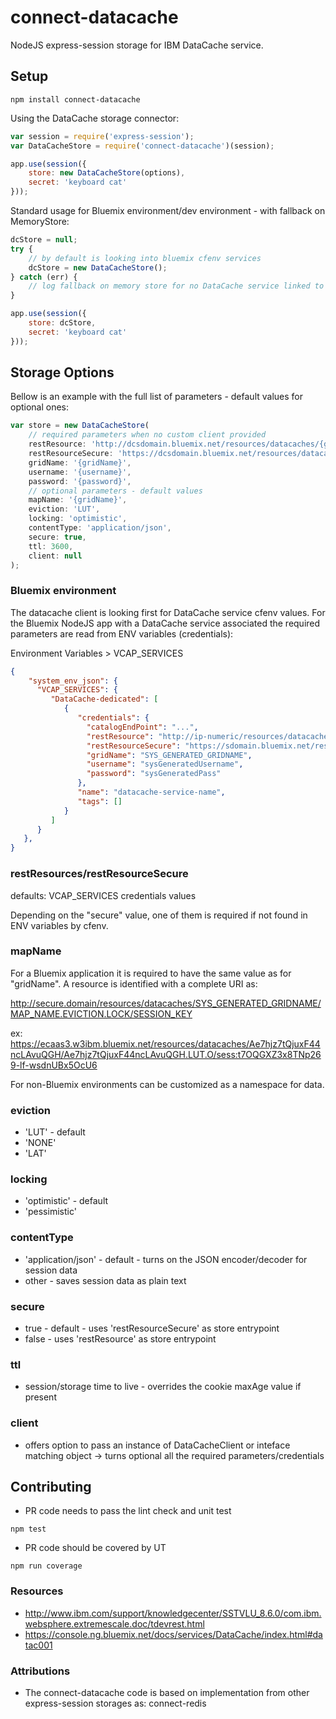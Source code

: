 # connect-datacache

NodeJS express-session storage for IBM DataCache service. 

## Setup

```
npm install connect-datacache
```

Using the DataCache storage connector:

```javascript
var session = require('express-session');
var DataCacheStore = require('connect-datacache')(session);

app.use(session({
    store: new DataCacheStore(options),
    secret: 'keyboard cat'
}));
```

Standard usage for Bluemix environment/dev environment - with fallback on MemoryStore:

```javascript
dcStore = null;
try { 
    // by default is looking into bluemix cfenv services
    dcStore = new DataCacheStore();
} catch (err) {
    // log fallback on memory store for no DataCache service linked to app
}

app.use(session({
    store: dcStore,
    secret: 'keyboard cat'
}));
```

## Storage Options

Bellow is an example with the full list of parameters - default values for optional ones:

```javascript
var store = new DataCacheStore(
    // required parameters when no custom client provided
    restResource: 'http://dcsdomain.bluemix.net/resources/datacaches/{gridName}',
    restResourceSecure: 'https://dcsdomain.bluemix.net/resources/datacaches/{gridName}',
    gridName: '{gridName}',
    username: '{username}',
    password: '{password}',
    // optional parameters - default values
    mapName: '{gridName}',
    eviction: 'LUT',
    locking: 'optimistic',
    contentType: 'application/json',
    secure: true,
    ttl: 3600,
    client: null
);

```

### Bluemix environment

The datacache client is looking first for DataCache service cfenv values. For the Bluemix NodeJS app with a DataCache service associated the required parameters are read from ENV variables (credentials): 

Environment Variables > VCAP_SERVICES

```json
{
    "system_env_json": {
      "VCAP_SERVICES": {
         "DataCache-dedicated": [
            {
               "credentials": {
                 "catalogEndPoint": "...",
                 "restResource": "http://ip-numeric/resources/datacaches/SYS_GENERATED_GRIDNAME",
                 "restResourceSecure": "https://sdomain.bluemix.net/resources/datacaches/SYS_GENERATED_GRIDNAME",
                 "gridName": "SYS_GENERATED_GRIDNAME",
                 "username": "sysGeneratedUsername",
                 "password": "sysGeneratedPass"
               },
               "name": "datacache-service-name",
               "tags": []
            }
         ]
      }
   },
}
```

### restResources/restResourceSecure
defaults: VCAP_SERVICES credentials values

Depending on the "secure" value, one of them is required if not found in ENV variables by cfenv.


### mapName
For a Bluemix application it is required to have the same value as for "gridName". A resource is identified with a complete URI as:

http://secure.domain/resources/datacaches/SYS_GENERATED_GRIDNAME/MAP_NAME.EVICTION.LOCK/SESSION_KEY

ex:
https://ecaas3.w3ibm.bluemix.net/resources/datacaches/Ae7hjz7tQjuxF44ncLAvuQGH/Ae7hjz7tQjuxF44ncLAvuQGH.LUT.O/sess:t7OQGXZ3x8TNp269-lf-wsdnUBx5OcU6

For non-Bluemix environments can be customized as a namespace for data.

### eviction
- 'LUT' - default
- 'NONE'
- 'LAT'

### locking
- 'optimistic' - default
- 'pessimistic'

### contentType
- 'application/json' - default - turns on the JSON encoder/decoder for session data
- other - saves session data as plain text

### secure
- true - default - uses 'restResourceSecure' as store entrypoint
- false  - uses 'restResource' as store entrypoint

### ttl
- session/storage time to live - overrides the cookie maxAge value if present

### client
- offers option to pass an instance of DataCacheClient or inteface matching object -> turns optional all the required parameters/credentials

## Contributing

- PR code needs to pass the lint check and unit test

```
npm test
```
- PR code should be covered by UT

```
npm run coverage
```

### Resources

- http://www.ibm.com/support/knowledgecenter/SSTVLU_8.6.0/com.ibm.websphere.extremescale.doc/tdevrest.html
- https://console.ng.bluemix.net/docs/services/DataCache/index.html#datac001

### Attributions
- The connect-datacache code is based on implementation from other express-session storages as: connect-redis